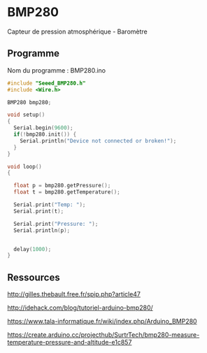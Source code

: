 # BMP280
Capteur de pression atmosphérique - Baromètre

## Programme

Nom du programme : BMP280.ino

```C++
#include "Seeed_BMP280.h"
#include <Wire.h>

BMP280 bmp280;

void setup()
{
  Serial.begin(9600);
  if(!bmp280.init()) {
    Serial.println("Device not connected or broken!");
  }
}

void loop()
{

  float p = bmp280.getPressure();
  float t = bmp280.getTemperature();

  Serial.print("Temp: ");
  Serial.print(t);

  Serial.print("Pressure: ");
  Serial.println(p);


  delay(1000);
}
```
## Ressources

http://gilles.thebault.free.fr/spip.php?article47

http://idehack.com/blog/tutoriel-arduino-bmp280/

https://www.tala-informatique.fr/wiki/index.php/Arduino_BMP280

https://create.arduino.cc/projecthub/SurtrTech/bmp280-measure-temperature-pressure-and-altitude-e1c857
